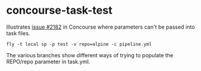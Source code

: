 # concourse-task-test

Illustrates [issue #2182](https://github.com/concourse/concourse/issues/2182) in Concourse where parameters can't be passed into task files.

`fly -t local sp -p test -v repo=alpine -c pipeline.yml`

The various branches show different ways of trying to populate the REPO/repo parameter in task.yml.
